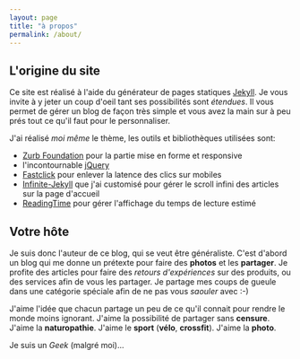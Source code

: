 ```yaml
---
layout: page
title: "à propos"
permalink: /about/
---
```


## L'origine du site
Ce site est réalisé à l'aide du générateur de pages statiques [Jekyll][jekyll]. Je vous invite à y jeter un coup d'oeil tant ses possibilités sont *étendues*. Il vous permet de gérer un blog de façon très simple et vous avez la main sur à peu prés tout ce qu'il faut pour le personnaliser.

J'ai réalisé *moi même* le thème, les outils et bibliothèques utilisées sont:

* [Zurb Foundation][foundation] pour la partie mise en forme et responsive
* l'incontournable [jQuery][jquery]
* [Fastclick][fastclick] pour enlever la latence des clics sur mobiles
* [Infinite-Jekyll][inf] que j'ai customisé pour gérer le scroll infini des articles sur la page d'accueil
* [ReadingTime][rtime] pour gérer l'affichage du temps de lecture estimé

## Votre hôte
Je suis donc l'auteur de ce blog, qui se veut être généraliste. C'est d'abord un blog qui me donne un prétexte pour faire des **photos** et les **partager**. Je profite des articles pour faire des *retours d'expériences* sur des produits, ou des services afin de vous les partager. 
Je partage mes coups de gueule dans une catégorie spéciale afin de ne pas vous *saouler* avec :-)

J'aime l'idée que chacun partage un peu de ce qu'il connait pour rendre le monde moins ignorant. J'aime la possibilité de partager sans **censure**. J'aime la **naturopathie**. J'aime le **sport** (**vélo**, **crossfit**). J'aime la **photo**. 

Je suis un *Geek* (malgré moi)...

[jekyll]: http://jekyllrb.com/
[foundation]: http://foundation.zurb.com
[jquery]: https://jquery.com/
[inf]: https://github.com/tobiasahlin/infinite-jekyll
[fastclick]: https://github.com/ftlabs/fastclick
[rtime]: https://github.com/michael-lynch/reading-time
